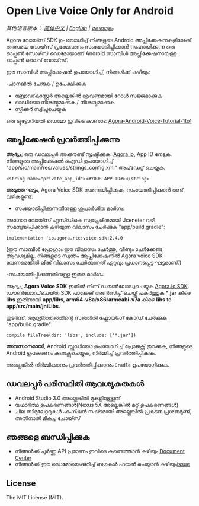# Open Live Voice Only for Android

*其他语言版本： [简体中文](README.zh.md) | [English](README.md) | [മലയാളം](README.ml.md)*

Agora വോയ്‌സ് SDK ഉപയോഗിച്ച് നിങ്ങളുടെ Android അപ്ലിക്കേഷനുകളിലേക്ക് തത്സമയ വോയ്‌സ് പ്രക്ഷേപണം സംയോജിപ്പിക്കാൻ സഹായിക്കുന്ന ഒരു ഓപ്പൺ സോഴ്‌സ് ഡെമോയാണ് Android സാമ്പിൾ അപ്ലിക്കേഷനായുള്ള ഓപ്പൺ ലൈവ് വോയ്‌സ്.

ഈ സാമ്പിൾ അപ്ലിക്കേഷൻ ഉപയോഗിച്ച്, നിങ്ങൾക്ക് കഴിയും:

-ചാനലിൽ ചേരുക / ഉപേക്ഷിക്കുക
- ബ്രോഡ്‌കാസ്റ്റർ അല്ലെങ്കിൽ ശ്രവണമായി റോൾ സജ്ജമാക്കുക
- ഓഡിയോ നിശബ്ദമാക്കുക / നിശബ്ദമാക്കുക
- സ്പീക്കർ സ്വിച്ചുചെയ്യുക

ഒരു ട്യൂട്ടോറിയൽ ഡെമോ ഇവിടെ കാണാം: [Agora-Android-Voice-Tutorial-1to1](https://github.com/AgoraIO/Basic-Audio-Call/tree/master/One-to-One-Voice/Agora-Android-Voice-Tutorial-1to1)


## അപ്ലിക്കേഷൻ പ്രവർത്തിപ്പിക്കുന്നു
**ആദ്യം**, ഒരു ഡവലപ്പർ അക്കൗണ്ട് സൃഷ്ടിക്കുക: [Agora.io](https://dashboard.agora.io/signin/), App ID നേടുക. നിങ്ങളുടെ അപ്ലിക്കേഷൻ ഐഡി ഉപയോഗിച്ച് "app/src/main/res/values/strings_config.xml" അപ്‌ഡേറ്റ് ചെയ്യുക.

```
<string name="private_app_id"><#YOUR APP ID#></string>
```
**അടുത്ത ഘട്ടം**, Agora Voice SDK സമന്വയിപ്പിക്കുക, സംയോജിപ്പിക്കാൻ രണ്ട് വഴികളുണ്ട്:

- സംയോജിപ്പിക്കുന്നതിനുള്ള ശുപാർശിത മാർഗം:

അഗോറ വോയ്‌സ് എസ്‌ഡികെ സ്വപ്രേരിതമായി Jceneter വഴി സമന്വയിപ്പിക്കാൻ കഴിയുന്ന വിലാസം ചേർക്കുക "app/build.gradle":

```
implementation 'io.agora.rtc:voice-sdk:2.4.0'
```

(ഈ സാമ്പിൾ പ്രോഗ്രാം ഈ വിലാസം ചേർത്തു, വീണ്ടും ചേർക്കേണ്ട ആവശ്യമില്ല. നിങ്ങളുടെ സ്വന്തം ആപ്ലിക്കേഷനിൽ Agora voice SDK വേണമെങ്കിൽ ലിങ്ക് വിലാസം ചേർക്കുന്നത് ഏറ്റവും പ്രധാനപ്പെട്ട ഘട്ടമാണ്.)

-സംയോജിപ്പിക്കുന്നതിനുള്ള ഇതര മാർഗം:

ആദ്യം, **Agora Voice SDK** ഇതിൽ നിന്ന് ഡൗൺലോഡുചെയ്യുക  [Agora.io SDK](https://www.agora.io/en/download/). ഡൗൺലോഡ്ചെയ്‌ത SDK പാക്കേജ് അൺ‌സിപ്പ് ചെയ്ത് പകർ‌ത്തുക ***.jar** കീഴെ **libs** ഇതിനായി **app/libs**, **arm64-v8a**/**x86**/**armeabi-v7a** കീഴെ **libs** to **app/src/main/jniLibs**.

തുടർന്ന്, ആശ്രിതത്വത്തിന്റെ സ്വത്തിൽ ഫ്ലോയിംഗ് കോഡ് ചേർക്കുക "app/build.gradle":

```
compile fileTree(dir: 'libs', include: ['*.jar'])
```

**അവസാനമായി**, Android സ്റ്റുഡിയോ ഉപയോഗിച്ച് പ്രോജക്റ്റ് തുറക്കുക, നിങ്ങളുടെ Android ഉപകരണം കണക്റ്റുചെയ്യുക, നിർമ്മിച്ച് പ്രവർത്തിപ്പിക്കുക.

അല്ലെങ്കിൽ നിർമ്മിക്കാനും പ്രവർത്തിപ്പിക്കാനും `Gradle` ഉപയോഗിക്കുക.

## ഡവലപ്പർ പരിസ്ഥിതി ആവശ്യകതകൾ
- Android Studio 3.0 അല്ലെങ്കിൽ മുകളിലുള്ളത്
- യഥാർത്ഥ ഉപകരണങ്ങൾ(Nexus 5X അല്ലെങ്കിൽ മറ്റ് ഉപകരണങ്ങൾ)
- ചില സിമുലേറ്ററുകൾ‌ ഫംഗ്ഷൻ‌ നഷ്‌ടമായി അല്ലെങ്കിൽ‌ പ്രകടന പ്രശ്‌നമുണ്ട്, അതിനാൽ‌ മികച്ച ചോയ്‌സ്

## ഞങ്ങളെ ബന്ധിപ്പിക്കുക
- നിങ്ങൾക്ക് പൂർണ്ണ API പ്രമാണം ഇവിടെ കണ്ടെത്താൻ കഴിയും [Document Center](https://docs.agora.io/en/)
- നിങ്ങൾക്ക് ഈ ഡെമോയെക്കുറിച്ച് ബഗുകൾ ഫയൽ ചെയ്യാൻ കഴിയും[issue](https://github.com/AgoraIO/Basic-Audio-Broadcasting/issues)

## License
The MIT License (MIT).
